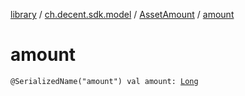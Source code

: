 [library](../../index.md) / [ch.decent.sdk.model](../index.md) / [AssetAmount](index.md) / [amount](./amount.md)

# amount

`@SerializedName("amount") val amount: `[`Long`](https://kotlinlang.org/api/latest/jvm/stdlib/kotlin/-long/index.html)